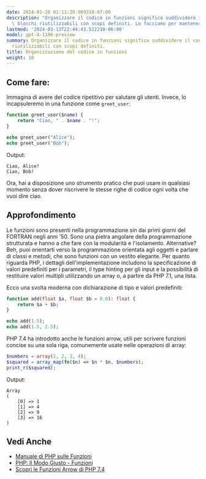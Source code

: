 ```yaml
---
date: 2024-01-26 01:11:39.969310-07:00
description: "Organizzare il codice in funzioni significa suddividere il codice in\
  \ blocchi riutilizzabili con scopi definiti. Lo facciamo per mantenere tutto ordinato,\u2026"
lastmod: '2024-03-13T22:44:43.522210-06:00'
model: gpt-4-1106-preview
summary: Organizzare il codice in funzioni significa suddividere il codice in blocchi
  riutilizzabili con scopi definiti.
title: Organizzazione del codice in funzioni
weight: 18
---
```


## Come fare:
Immagina di avere del codice ripetitivo per salutare gli utenti. Invece, lo incapsuleremo in una funzione come `greet_user`:

```php
function greet_user($name) {
    return "Ciao, " . $name . "!";
}

echo greet_user("Alice");
echo greet_user("Bob");
```

Output:
```
Ciao, Alice!
Ciao, Bob!
```

Ora, hai a disposizione uno strumento pratico che puoi usare in qualsiasi momento senza dover riscrivere le stesse righe di codice ogni volta che vuoi dire ciao.

## Approfondimento
Le funzioni sono presenti nella programmazione sin dai primi giorni del FORTRAN negli anni '50. Sono una pietra angolare della programmazione strutturata e hanno a che fare con la modularità e l'isolamento. Alternative? Beh, puoi orientarti verso la programmazione orientata agli oggetti e parlare di classi e metodi, che sono funzioni con un vestito elegante. Per quanto riguarda PHP, i dettagli dell'implementazione includono la specificazione di valori predefiniti per i parametri, il type hinting per gli input e la possibilità di restituire valori multipli utilizzando un array o, a partire da PHP 7.1, una lista.

Ecco una svolta moderna con dichiarazione di tipo e valori predefiniti:

```php
function add(float $a, float $b = 0.0): float {
    return $a + $b;
}

echo add(1.5);
echo add(1.5, 2.5);
```

PHP 7.4 ha introdotto anche le funzioni arrow, utili per scrivere funzioni concise su una sola riga, comunemente usate nelle operazioni di array:

```php
$numbers = array(1, 2, 3, 4);
$squared = array_map(fn($n) => $n * $n, $numbers);
print_r($squared);
```

Output:
```
Array
(
    [0] => 1
    [1] => 4
    [2] => 9
    [3] => 16
)
```

## Vedi Anche
- [Manuale di PHP sulle Funzioni](https://www.php.net/manual/en/functions.user-defined.php)
- [PHP: Il Modo Giusto - Funzioni](https://phptherightway.com/#functions)
- [Scopri le Funzioni Arrow di PHP 7.4](https://stitcher.io/blog/short-closures-in-php)
